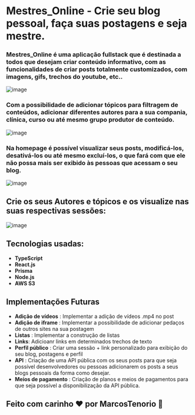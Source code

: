 # Mestres_Online - Crie seu blog pessoal, faça suas postagens e seja mestre.

### Mestres_Online é uma aplicação fullstack que é destinada a todos que desejam criar conteúdo informativo, com as funcionalidades de criar posts totalmente customizados, com imagens, gifs, trechos do youtube, etc.. 
![image](https://github.com/user-attachments/assets/ebb13d78-9f2b-44f1-b4c5-549d5448cf8c)

### Com a possibilidade de adicionar tópicos para filtragem de conteúdos, adicionar diferentes autores para a sua compania, clínica, curso ou até mesmo grupo produtor de conteúdo.
![image](https://github.com/user-attachments/assets/e7f56e1b-5ec3-49f8-9aa0-782f56327576)

### Na homepage é possível visualizar seus posts, modificá-los, desativá-los ou até mesmo excluí-los, o que fará com que ele não possa mais ser exibido às pessoas que acessam o seu blog.
![image](https://github.com/user-attachments/assets/2e3375d0-129c-41d4-bc83-73dca41ee113)

## Crie os seus Autores e tópicos e os visualize nas suas respectivas sessões:
![image](https://github.com/user-attachments/assets/1f406a24-5c36-4b7f-b4c6-a91fdbe7b004)

## Tecnologias usadas:
- **TypeScript**
- **React.js**
- **Prisma**
- **Node.js**
- **AWS S3**

## Implementações Futuras

- **Adição de vídeos** : Implementar a adição de vídeos .mp4 no post
- **Adição de iframe** : Implementar a possibilidade de adicionar pedaços de outros sites na sua postagem
- **Listas** : Implementar a construção de listas
- **Links**: Adicioanr links em determinados trechos de texto
- **Perfil público** : Criar uma sessão + link personalizado para exibição do seu blog, postagens e perfil
- **API** : Criação de uma API pública com os seus posts para que seja possível desenvolvedores ou pessoas adicionarem os posts a seus blogs pessoais da forma como desejar.
- **Meios de pagamento** : Criação de planos e meios de pagamentos para que seja possível a disponibilização da API pública.

## Feito com carinho &#10084; por MarcosTenorio &#128640;
